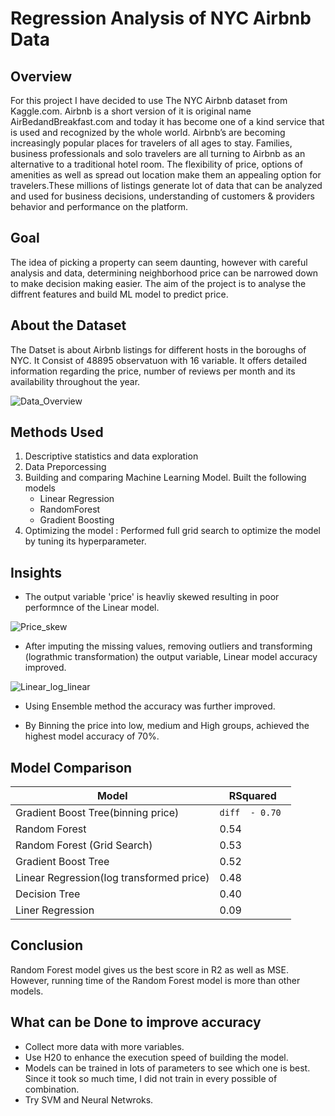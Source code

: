 # Regression Analysis of NYC Airbnb Data

## Overview

For this project I have decided to use The NYC Airbnb dataset from Kaggle.com. Airbnb is a short version of it is original name AirBedandBreakfast.com and today it has become one of a kind service that is used and recognized by the whole world. Airbnb’s are becoming increasingly popular places for travelers of all ages to stay. Families, business professionals and solo travelers are all turning to Airbnb as an alternative to a traditional hotel room. The flexibility of price, options of amenities as well as spread out location make them an appealing option for travelers.These millions of listings generate lot of data that can be analyzed and used for business decisions, understanding of customers & providers behavior and performance on the platform. 

## Goal

The idea of picking a property can seem daunting, however with careful analysis and data, determining neighborhood price can be narrowed down to make decision making easier. The aim of the project is to analyse the diffrent features and build ML model to predict price.  


## About the Dataset

The Datset is about Airbnb listings for different hosts in the boroughs of NYC. It Consist of 48895 observatuon with 16 variable. 
It offers detailed information regarding the price, number of reviews per month and its availability throughout the year.

![Data_Overview](https://user-images.githubusercontent.com/53157141/110054900-f3a8f700-7d29-11eb-893c-8f6ec74894ba.JPG)

## Methods Used

1. Descriptive statistics and data exploration
2. Data Preporcessing
3. Building and comparing Machine Learning Model. Built the following models
    * Linear Regression 
    * RandomForest
    * Gradient Boosting 
4. Optimizing the model : Performed full grid search to optimize the model by tuning its hyperparameter.

## Insights

* The output variable 'price' is heavliy skewed resulting in poor performnce of the Linear model.

![Price_skew](https://user-images.githubusercontent.com/53157141/110054934-0a4f4e00-7d2a-11eb-9807-95871aabe7f0.png)

* After imputing the missing values, removing outliers and transforming (lograthmic transformation) the output variable, Linear model accuracy improved.

![Linear_log_linear](https://user-images.githubusercontent.com/53157141/110055744-86966100-7d2b-11eb-99f8-769cfb570710.JPG)

* Using Ensemble method the accuracy was further improved.

* By Binning the price into low, medium and High groups, achieved the highest model accuracy of 70%.



## Model Comparison

Model	| RSquared
------| --------------
Gradient Boost Tree(binning price) |	```diff  - 0.70 ```
Random Forest |	0.54
Random Forest (Grid Search)	| 0.53
Gradient Boost Tree	| 0.52
Linear Regression(log transformed price)	| 0.48
Decision Tree |	0.40
Liner Regression | 0.09


## Conclusion

Random Forest model gives us the best score in R2 as well as MSE. However, running time of the Random Forest model is more than other models.

## What can be Done to improve accuracy

* Collect more data with more variables.
* Use H20 to enhance the execution speed of building the model.
* Models can be trained in lots of parameters to see which one is best. Since it took so much time, I did not train in every possible of combination.
* Try SVM and Neural Netwroks.

